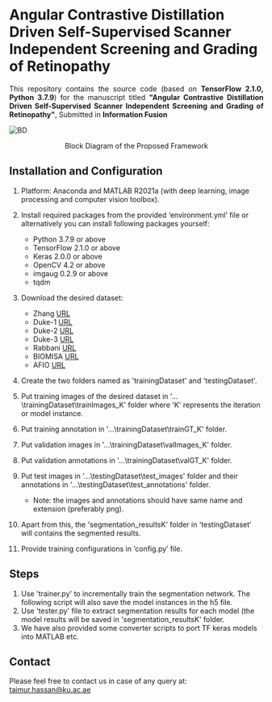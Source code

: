 # Angular Contrastive Distillation Driven Self-Supervised Scanner Independent Screening and Grading of Retinopathy
<p align="justify">
This repository contains the source code (based on <b>TensorFlow 2.1.0, Python 3.7.9</b>) for the manuscript titled <b>"Angular Contrastive Distillation Driven Self-Supervised Scanner Independent Screening and Grading of Retinopathy"</b>, Submitted in <b>Information Fusion</b>
</p>

![BD](/images/block_diagram2.jpg) 
<p align="center"> Block Diagram of the Proposed Framework</p>

## Installation and Configuration
<p align="justify">
   
1) Platform: Anaconda and MATLAB R2021a (with deep learning, image processing and computer vision toolbox).
2) Install required packages from the provided ‘environment.yml’ file or alternatively you can install following packages yourself:
   - Python 3.7.9 or above
   - TensorFlow 2.1.0 or above 
   - Keras 2.0.0 or above
   - OpenCV 4.2 or above
   - imgaug 0.2.9 or above
   - tqdm   
3) Download the desired dataset:
   - Zhang [URL]()
   - Duke-1 [URL]()
   - Duke-2 [URL]()
   - Duke-3 [URL]()
   - Rabbani [URL]()
   - BIOMISA [URL]()
   - AFIO [URL]()
   
4) Create the two folders named as 'trainingDataset' and 'testingDataset'.
5) Put training images of the desired dataset in '…\trainingDataset\trainImages_K' folder where 'K' represents the iteration or model instance.
6) Put training annotation in '…\trainingDataset\trainGT_K' folder.
7) Put validation images in '…\trainingDataset\valImages_K' folder.
8) Put validation annotations in '…\trainingDataset\valGT_K' folder.
9) Put test images in '…\testingDataset\test_images' folder and their annotations in '…\testingDataset\test_annotations' folder.
    - Note: the images and annotations should have same name and extension (preferably png).
10) Apart from this, the 'segmentation_resultsK' folder in 'testingDataset' will contains the segmented results.
11) Provide training configurations in ‘config.py’ file.

</p>

## Steps
<p align="justify">
   
1) Use 'trainer.py' to incrementally train the segmentation network. The following script will also save the model instances in the h5 file.
2) Use 'tester.py' file to extract segmentation results for each model (the model results will be saved in 'segmentation_resultsK' folder.
3) We have also provided some converter scripts to port TF keras models into MATLAB etc.

</p>

## Contact
Please feel free to contact us in case of any query at: taimur.hassan@ku.ac.ae
